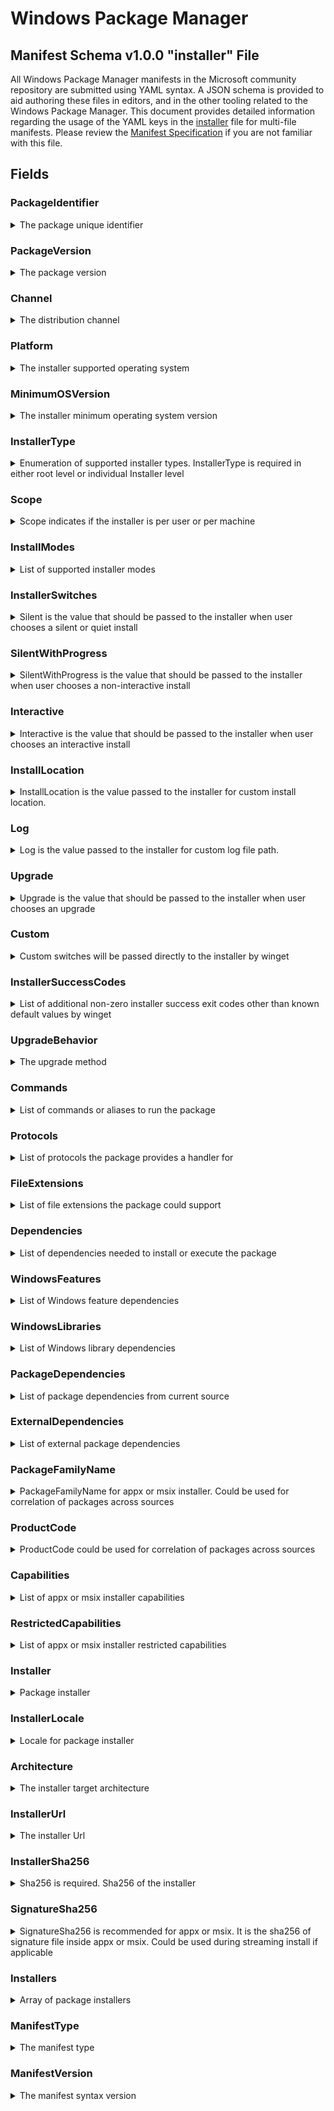 # Windows Package Manager
## Manifest Schema v1.0.0 "installer" File

All Windows Package Manager manifests in the Microsoft community repository are submitted using YAML syntax. A JSON schema is provided to aid authoring these files in editors, and in the other tooling related to the Windows Package Manager. This document provides detailed information regarding the usage of the YAML keys in the [installer](https://github.com/microsoft/winget-cli/blob/master/schemas/JSON/manifests/v1.0.0/manifest.installer.1.0.0.json) file for multi-file manifests. Please review the [Manifest Specification](https://github.com/microsoft/winget-cli/blob/master/doc/ManifestSpecv1.0.md) if you are not familiar with this file.


## Fields
### PackageIdentifier
<details>
 <summary>The package unique identifier</summary>

 #### Required Field

 This key is the unique identifier for a given package. This value is generally in the form of `Publisher.Package`. It is case sensitve, and this value must match the folder structure under the partition directory in GitHub.

</details>

### PackageVersion
<details>
 <summary>The package version</summary>

 #### Required Field

 This key represents the version of the package. It is related to the specific release this manifests targets. In some cases you will see a perfectly formed [semantic](https://semver.org) version number, and in other cases you might see something different. These may be date driven, or they might have other characters with some package specific meaning for example.

 The Windows Package Manager client uses this version to determine if an upgrade for a package is available. In some cases, packages may be released with a marketing driven version, and that causes trouble with the `winget upgrade` command. 

 The current best practice is to use the value reported in Add / Remove Programs when this version of the package is installed. In some cases, packages do not report a version resulting in an upgrade loop or other unwanted behavior.
</details>

### Channel
<details>
 <summary>The distribution channel</summary>

 #### Optional Field

 This key represents the distribution channel for a package. Examples may include "stable" or "beta".

 >Note: This key is included for future use. The Windows Package Manager currently does not have any behavior associated with this key. The intent behind this key is to help disambiguate the different channels for packages lacking support for side by side installation. Some packages support having more than one package channel available on a system simultaneously. This key is intended to ensure the proper channel for a package is used during install and upgrade scenarios.
 
 >Note: This key may be present in the root of the manifest as the default value for all installer nodes. This key may also be present in an individual installer node as well. If this key is in the manifest root and in an installer node, the value in the installer node will apply.

</details>

### Platform
<details>
 <summary>The installer supported operating system</summary>

 #### Optional Field

 This key represents the Windows platform targeted by the installer. The Windows Package Manager currently supports "Windows.Desktop" and "Windows.Universal".

 >Note: This key may be present in the root of the manifest as the default value for all installer nodes. This key may also be present in an individual installer node as well. If this key is in the manifest root and in an installer node, the value in the installer node will apply.

</details>

### MinimumOSVersion
<details>
 <summary>The installer minimum operating system version</summary>

 #### Optional Field

 This key represents the minimum version of the Windows operating system supported by the package.
 
 >Note: This key may be present in the root of the manifest as the default value for all installer nodes. This key may also be present in an individual installer node as well. If this key is in the manifest root and in an installer node, the value in the installer node will apply.

</details>

### InstallerType
<details>
 <summary>Enumeration of supported installer types. InstallerType is required in either root level or individual Installer level</summary>

 #### Required Field

 This key represents the installer type for the package. The Windows Package Manager supports MSIX, MSI, and executable installers. Some well known formats provide standard sets of installer switches to provide different installer experiences.

 >Note: The Windows Package Manager defaults to the install mode providing install progress. A best practice is to determine if one of the supported installer technologies was used to build an installer with the .exe file extension. The [Windows Package Manager Manifest Creator](https://github.com/microsoft/winget-create) tool can be used to determine if one of the known tools was used to build an installer with the .exe file extension.

 >Note: The Windows Package Manager does not support loose executables with the .exe or .com file extension directly. Compressed files containing installers, or loose executables are also not supported.
 
 >Note: This key may be present in the root of the manifest as the default value for all installer nodes. This key may also be present in an individual installer node as well. If this key is in the manifest root and in an installer node, the value in the installer node will apply.

</details>

### Scope
<details>
 <summary>Scope indicates if the installer is per user or per machine</summary>

 #### Optional Field

 This key represents the scope the package is installed under. The two configurations are "user" and "machine". Some installers support only one of these scopes while others support both via arguments passed to the installer using "InstallerSwitches".
 
 >Note: This key may be present in the root of the manifest as the default value for all installer nodes. This key may also be present in an individual installer node as well. If this key is in the manifest root and in an installer node, the value in the installer node will apply.

</details>

### InstallModes
<details>
 <summary>List of supported installer modes</summary>

 #### Optional Field

 This key represents the install modes supported by the installer. The Microsoft community package repository requires a package support "silent" and "silent with progress". The Windows Package Manager also supports "interactive" installers.

 >Note: Some installers will attempt to install missing dependencies. If these dependencies require user interaction, the package will not be allowed into the Microsoft community package repository.

 >Note: This key may be present in the root of the manifest as the default value for all installer nodes. This key may also be present in an individual installer node as well. If this key is in the manifest root and in an installer node, the value in the installer node will apply.
</details>

### InstallerSwitches
<details>
 <summary>Silent is the value that should be passed to the installer when user chooses a silent or quiet install</summary>

 #### Optional Field

 This key represents switches passed to the installer to provide a silent install experience.

 >Note: When the Windows Package Manager installs a package using the "silent" install mode, any custom switches will also be passed to the installer. If a user applies override switches via command line via the Windows Package Manager, none of the switches from the manifest will be passed to the installer.
 
 >Note: This key may be present in the root of the manifest as the default value for all installer nodes. This key may also be present in an individual installer node as well. If this key is in the manifest root and in an installer node, the value in the installer node will apply.

</details>

### SilentWithProgress
<details>
 <summary>SilentWithProgress is the value that should be passed to the installer when user chooses a non-interactive install</summary>

 #### Optional Field

 This key represents switches passed to the installer to provide a silent with progress install experience. This is intended to allow a progress indication to the user, and the indication may come from an installer UI dialogue, but it must not require user interaction to complete.

 >Note: When the Windows Package Manager installs a package using the "silent with progress" install mode, any custom switches will also be passed to the installer. If a user applies override switches via command line via the Windows Package Manager, none of the switches from the manifest will be passed to the installer.
</details>

### Interactive
<details>
 <summary>Interactive is the value that should be passed to the installer when user chooses an interactive install</summary>

 #### Optional Field

 This key represents switches passed to the installer to provide an interactive install experience. This is intended to allow a user to interact with the installer.

 >Note: When the Windows Package Manager installs a package using the "interactive" install mode, any custom switches will also be passed to the installer. If a user applies override switches via command line via the Windows Package Manager, none of the switches from the manifest will be passed to the installer.

</details>

### InstallLocation
<details>
 <summary>InstallLocation is the value passed to the installer for custom install location. </summary>

 #### Optional Field

 This key represents the path to install the package if the installer supports installing the package in a user configurable location. The &lt;INSTALLPATH&gt; token can be included in the switch value so the Windows Package Manager will replace the token with user provided path.

</details>

### Log
<details>
 <summary>Log is the value passed to the installer for custom log file path.</summary>

 #### Optional Field

  This key represents the path logs will be directed to if the installer supports specifying the log path in a user configurable location. The &lt;LOGPATH&gt; token can be included in the switch value so the Windows Package Manager will replace the token with user provided path.

</details>

### Upgrade
<details>
 <summary>Upgrade is the value that should be passed to the installer when user chooses an upgrade</summary>

 #### Optional Field

 This key represents the switches to be passed to the installer during an upgrade.

 >Note: If a user applies override switches via command line via the Windows Package Manager, none of the switches from the manifest will be passed to the installer.

</details>

### Custom
<details>
 <summary>Custom switches will be passed directly to the installer by winget</summary>

 #### Optional Field

 This key represents any switches the Windows Package Manager will pass to the installer in addition to "Silent", "SilentWithProgress", and "Interactive".
 
 >Note: If a user applies override switches via command line via the Windows Package Manager, none of the switches from the manifest will be passed to the installer.

</details>

### InstallerSuccessCodes
<details>
 <summary>List of additional non-zero installer success exit codes other than known default values by winget</summary>

 #### Optional Field

 This key represents any status codes returned by the installer representing a success condition other than zero.

 >Note: Some return codes indicate a reboot is suggested or required. The Windows Package Manager does not support the reboot behavior currently. Some installers will force a reboot, and the Windows Package Manager does not currently suppress reboot behavior.
 
 >Note: This key may be present in the root of the manifest as the default value for all installer nodes. This key may also be present in an individual installer node as well. If this key is in the manifest root and in an installer node, the value in the installer node will apply.

</details>

### UpgradeBehavior
<details>
 <summary>The upgrade method</summary>

 #### Optional Field

 This key represents what the Windows Package Manager should do regarding the currently installed package during a package upgrade. If the package should be uninstalled first, the "uninstallPrevious" value should be specified.

 >Note: This key may be present in the root of the manifest as the default value for all installer nodes. This key may also be present in an individual installer node as well. If this key is in the manifest root and in an installer node, the value in the installer node will apply.
</details>

### Commands
<details>
 <summary>List of commands or aliases to run the package</summary>

 #### Optional Field

 This key represents any commands or aliases used to execute the package after it has been installed.

 >Note: The Windows Package Manager does not update the path during the install workflow. In those cases, the user may need to restart their shell or terminal before the command will execute the newly installed package. The Windows Package Manager does not support any behavior related to commands or aliases.
 
 >Note: This key may be present in the root of the manifest as the default value for all installer nodes. This key may also be present in an individual installer node as well. If this key is in the manifest root and in an installer node, the value in the installer node will apply.
</details>

### Protocols
<details>
 <summary>List of protocols the package provides a handler for</summary>

 #### Optional Field

 This key represents any protocols supported by the package. The Windows Package Manager does not support any behavior related to protocols handled by a package.

 >Note: This key may be present in the root of the manifest as the default value for all installer nodes. This key may also be present in an individual installer node as well. If this key is in the manifest root and in an installer node, the value in the installer node will apply.
</details>

### FileExtensions
<details>
 <summary>List of file extensions the package could support</summary>

 #### Optional Field

 This key represents any file extensions supported by the package. The Windows Package Manager does not support any behavior related to the file extensions supported by the package.

 >Note: This key may be present in the root of the manifest as the default value for all installer nodes. This key may also be present in an individual installer node as well. If this key is in the manifest root and in an installer node, the value in the installer node will apply.
</details>

### Dependencies
<details>
 <summary>List of dependencies needed to install or execute the package</summary>

 #### Optional Field

 This key represents any dependencies required to install or run the package.

 >Note: The Windows Package Manager does not support any behavior related to dependencies.

 >Note: This key may be present in the root of the manifest as the default value for all installer nodes. This key may also be present in an individual installer node as well. If this key is in the manifest root and in an installer node, the value in the installer node will apply.
</details>

### WindowsFeatures
<details>
 <summary>List of Windows feature dependencies</summary>

 #### Optional Field

 This key represents any Windows features required to install or run the package.

 >Note: The Windows Package Manager does not support any behavior related to dependencies.
</details>

### WindowsLibraries
<details>
 <summary>List of Windows library dependencies</summary>

 #### Optional Field

 This key represents any Windows libraries required to install or run the package.

 >Note: The Windows Package Manager does not support any behavior related to dependencies.
</details>

### PackageDependencies
<details>
 <summary>List of package dependencies from current source</summary>

 #### Optional Field

 This key represents any packages from the same source required to install or run the package.

 >Note: The Windows Package Manager does not support any behavior related to dependencies.
</details>

### ExternalDependencies
<details>
 <summary>List of external package dependencies</summary>

 #### Optional Field

 This key represents any external dependencies required to install or run the package.

 >Note: The Windows Package Manager does not support any behavior related to dependencies.
</details>

### PackageFamilyName
<details>
 <summary>PackageFamilyName for appx or msix installer. Could be used for correlation of packages across sources</summary>

 #### Optional Field

 This key represents the package family name specified in an MSIX installer. This value is used to assist with matching packages from a source to the program installed in Windows via Add / Remove Programs for list, and upgrade behavior.
 
 >Note: This key may be present in the root of the manifest as the default value for all installer nodes. This key may also be present in an individual installer node as well. If this key is in the manifest root and in an installer node, the value in the installer node will apply.
</details>

### ProductCode
<details>
 <summary>ProductCode could be used for correlation of packages across sources</summary>

 #### Optional Field

 This key represents the product code specified in an MSI installer. This value is used to assist with matching packages from a source to the program installed in Windows via Add / Remove Programs for list, and upgrade behavior.
 
 >Note: This key may be present in the root of the manifest as the default value for all installer nodes. This key may also be present in an individual installer node as well. If this key is in the manifest root and in an installer node, the value in the installer node will apply.
</details>

### Capabilities
<details>
 <summary>List of appx or msix installer capabilities</summary>

 #### Optional Field

 This key represents the capabilities provided by an MSIX package. More information is available for [App capability declarations](https://docs.microsoft.com/en-us/windows/uwp/packaging/app-capability-declarations)

 >Note: This key may be present in the root of the manifest as the default value for all installer nodes. This key may also be present in an individual installer node as well. If this key is in the manifest root and in an installer node, the value in the installer node will apply.
</details>

### RestrictedCapabilities
<details>
 <summary>List of appx or msix installer restricted capabilities</summary>

 #### Optional Field

 This key represents the restricted capabilities provided by an MSIX package.More information is available for [App capability declarations](https://docs.microsoft.com/en-us/windows/uwp/packaging/app-capability-declarations)

 >Note: This key may be present in the root of the manifest as the default value for all installer nodes. This key may also be present in an individual installer node as well. If this key is in the manifest root and in an installer node, the value in the installer node will apply.
</details>

### Installer
<details>
 <summary>Package installer</summary>

 #### Required Field

 The key represents an installer for a package.

 >Note: Many of the keys related to installers may either be at the root level of the manifest, or included in an installer. Any values provided at the root level and not specified in an installer will be inherited.

</details>

### InstallerLocale
<details>
 <summary>Locale for package installer</summary>

 #### Optional Field

 This key represents the locale for an installer *not* the package meta-data. Some installers are compiled with locale or language specific properties. If this key is present, it is used to represent the package locale for an installer.
 
 >Note: This key may be present in the root of the manifest as the default value for all installer nodes. This key may also be present in an individual installer node as well. If this key is in the manifest root and in an installer node, the value in the installer node will apply.

</details>

### Architecture
<details>
 <summary>The installer target architecture</summary>

 #### Required Field

 This key represents the hardware architecture targeted by the installer. The Windows Package Manager will attempt to determine the best architecture to use. If emulation is available and the native hardware architecture does not have a supported installer, the emulated architecture may be used.
 </details>

### InstallerUrl
<details>
 <summary>The installer Url</summary>

 #### Required Field

 This key represents the URL to download the installer.

</details>

### InstallerSha256
<details>
 <summary>Sha256 is required. Sha256 of the installer</summary>

 #### Required Field

 This key represents the SHA 256 hash for the installer. It is used to confirm the installer has not been modified. The Windows Package Manager will compare the hash in the manifest with the calculated hash of the installer after it has been downloaded.

 >Note:  The [Windows Package Manager Manifest Creator](https://github.com/microsoft/winget-create) can be used to determine the SHA 256 of the installer. The `winget hash &lt;pathToInstaller&gt;` command can also be used to determine the SHA 256 of the installer.

</details>

### SignatureSha256
<details>
 <summary>SignatureSha256 is recommended for appx or msix. It is the sha256 of signature file inside appx or msix. Could be used during streaming install if applicable</summary>

 #### Optional Field

 This key represents the signature file inside an MSIX installer. It is used to provide streaming install for MSIX packages.

 >Note: MSIX installers must be signed to be included in the Microsoft community package repository. If the installer is an MSIX this signature should be included in the manifest. The [Windows Package Manager Manifest Creator](https://github.com/microsoft/winget-create) can be used to determine the signature SHA 256. The `winget hash &lt;pathToInstaller&gt; --msix` command can also be used to determine the signature SHA 256.

</details>

### Installers
<details>
 <summary>Array of package installers</summary>

 #### Required Field

 This key must be present for each installer for this version of the package. There may be multiple installer nodes to support different architectures, locales, install scopes (User vs. Machine)
</details>

### ManifestType
<details>
 <summary>The manifest type</summary>

 #### Required Field

 This key must have the value "installer". The Microsoft community package repository validation pipelines also use this value to determine appropriate validation rules when evaluating this file.
</details>

### ManifestVersion
<details>
 <summary>The manifest syntax version</summary>

 #### Required Field

 This key must have the value "1.0.0". The Microsoft community package repository validation pipelines also use this value to determine appropriate validation rules when evaluating this file.
</details>
